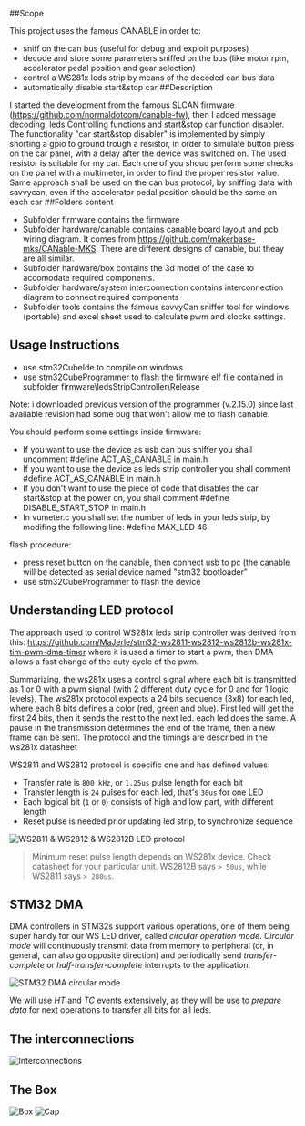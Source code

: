  ##Scope

This project uses the famous CANABLE in order to:
- sniff on the can bus (useful for debug and exploit purposes)
- decode and store some parameters sniffed on the bus (like motor rpm, accelerator pedal position and gear selection)
- control a WS281x leds strip by means of the decoded can bus data
- automatically disable start&stop car 
##Description

I started the development from the famous SLCAN firmware (https://github.com/normaldotcom/canable-fw), then I added message decoding, leds Controlling functions and start&stop car function disabler.
The functionality "car start&stop disabler" is implemented by simply shorting a gpio to ground trough a resistor, in order to simulate button press on the car panel, with a delay after the device was switched on. The used resistor is suitable for my car. Each one of you shoud perform some checks on the panel with a multimeter, in order to find the proper resistor value. Same approach shall be used on the can bus protocol, by sniffing data with savvycan, even if the accelerator pedal position should be the same on each car
##Folders content

- Subfolder firmware contains the firmware
- Subfolder hardware/canable contains canable board layout and pcb wiring diagram. It comes from https://github.com/makerbase-mks/CANable-MKS. There are different designs of canable, but theay are all similar.
- Subfolder hardware/box contains the 3d model of the case to accomodate required components.
- Subfolder hardware/system interconnection contains interconnection diagram to connect required components
- Subfolder tools contains the famous savvyCan sniffer tool for windows (portable) and excel sheet used to calculate pwm and clocks settings.




## Usage Instructions
- use stm32CubeIde to compile on windows
- use stm32CubeProgrammer to flash the firmware elf file contained in subfolder firmware\ledsStripController\Release 

Note: i downloaded previous version of the programmer (v.2.15.0) since last available revision had some bug that won't allow me to flash canable.

You should perform some settings inside firmware:
- If you want to use the device as usb can bus sniffer you shall uncomment #define ACT_AS_CANABLE in main.h
- If you want to use the device as leds strip controller you shall comment #define ACT_AS_CANABLE in main.h
- If you don't want to use the piece of code that disables the car start&stop at the power on, you shall comment #define DISABLE_START_STOP in main.h
- In vumeter.c you shall set the number of leds in your leds strip, by modifing the following line: #define MAX_LED 46

flash procedure:
- press reset button on the canable, then connect usb to pc (the canable will be detected as serial device named "stm32 bootloader"
- use stm32CubeProgrammer to flash the device


## Understanding LED protocol

The approach used to control WS281x leds strip controller was derived from this: https://github.com/MaJerle/stm32-ws2811-ws2812-ws2812b-ws281x-tim-pwm-dma-timer where it is used a timer to start a pwm, then DMA allows a fast change of the duty cycle of the pwm.

Summarizing, the ws281x uses a control signal where each bit is transmitted as 1 or 0 with a pwm signal (with 2 different duty cycle for 0 and for 1 logic levels).
The ws281x protocol expects a 24 bits sequence (3x8) for each led, where each 8 bits defines a color (red, green and blue). 
First led will get the first 24 bits, then it sends the rest to the next led. each led does the same.
A pause in the transmission determines the end of the frame, then a new frame can be sent.
The protocol and the timings are described in the ws281x datasheet

WS2811 and WS2812 protocol is specific one and has defined values:

- Transfer rate is `800 kHz`, or `1.25us` pulse length for each bit
- Transfer length is `24` pulses for each led, that's `30us` for one LED
- Each logical bit (`1` or `0`) consists of high and low part, with different length
- Reset pulse is needed prior updating led strip, to synchronize sequence

![WS2811 & WS2812 & WS2812B LED protocol](https://raw.githubusercontent.com/MaJerle/stm32-ws2812b-tim-pwm-dma/master/docs/ws-protocol.svg?sanitize=true)

> Minimum reset pulse length depends on WS281x device. Check datasheet for your particular unit. WS2812B says `> 50us`, while WS2811 says `> 280us`.

## STM32 DMA

DMA controllers in STM32s support various operations, one of them being super handy for our WS LED driver, called *circular operation mode*.
*Circular mode* will continuously transmit data from memory to peripheral (or, in general, can also go opposite direction) and periodically send *transfer-complete* or *half-transfer-complete* interrupts to the application.

![STM32 DMA circular mode](https://raw.githubusercontent.com/MaJerle/stm32-ws2812b-tim-pwm-dma/master/docs/stm32-dma-circular.svg?sanitize=true)

We will use *HT* and *TC* events extensively, as they will be use to *prepare data* for next operations to transfer all bits for all leds.

## The interconnections
![Interconnections](https://github.com/gaucho1978/CANableAndLedsStripController/blob/master/hardware/system_interconnection/SCHEMA_DI_INTERCONNESSIONE.png)

## The Box
![Box](https://github.com/gaucho1978/CANableAndLedsStripController/blob/master/hardware/box/box.png)
![Cap](https://github.com/gaucho1978/CANableAndLedsStripController/blob/master/hardware/box/cap.png)
